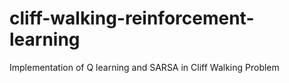 # cliff-walking-reinforcement-learning
 Implementation of Q learning and SARSA in Cliff Walking Problem
